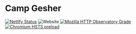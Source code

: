 # Camp Gesher

[![Netlify Status](https://api.netlify.com/api/v1/badges/b5eb40f6-f8dc-4f4e-b904-2e068a391237/deploy-status)](https://app.netlify.com/sites/campgesher/deploys)
![Website](https://img.shields.io/website/https/campgesher.com.svg)
[![Mozilla HTTP Observatory Grade](https://img.shields.io/mozilla-observatory/grade-score/campgesher.com.svg?publish)](https://observatory.mozilla.org/analyze/campgesher.com?third-party=false)
[![Chromium HSTS preload](https://img.shields.io/hsts/preload/campgesher.com.svg)](https://hstspreload.org/?domain=campgesher.com)
